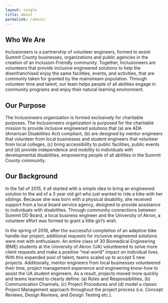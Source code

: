 ```yaml
---
layout: single
title: About
permalink: /about/
---
```


## Who We Are
Inclusioneers is a partnership of volunteer engineers, formed to assist Summit County businesses, organizations and public agencies in the creation of an Inclusion-Friendly community. Together, Inclusioneers are volunteers that provide inclusive engineered solutions to help the disenfranchised enjoy the same facilities, events, and activities, that are commonly taken for granted by the mainstream population. Through volunteer time and talent, our team helps people of all abilities engage in community programs and enjoy their natural learning environment.

## Our Purpose
The Inclusioneers organization is formed exclusively for charitable purposes. The Inclusioneers organization is purposed for the charitable mission to provide inclusive engineered solutions that (a) are ADA (American Disabilities Act) compliant, (b) are designed by mentor engineers that volunteer from local businesses and student engineers that volunteer from local colleges, (c) bring accessibility to public facilities, public events and (d) provide independence and mobility to individuals with developmental disabilities, empowering people of all abilities in the Summit County community.

## Our Background
In the fall of 2015, it all started with a simple idea to bring an engineered solution to the aid of a 3 year old girl who just wanted to ride a bike with her siblings. Because she was born with a physical disability, she received support from a local board service agency, designed to provide assistance to individuals with disabilities. Through community connections between Summit DD Board, a local business engineer and the University of Akron, a volunteer effort was formed to grant a little girl’s wish.

In the spring of 2016, after the successful completion of an adaptive bike handle-bar project, additional requests for inclusive engineered solutions were met with enthusiasm. An entire class of 30 Biomedical Engineering (BME) students at the University of Akron (UA) volunteered to solve more client requests and make a positive “real world” impact on individual lives. With this expanded pool of talent, teams scaled up to accept 5 new projects. Additionally, mentor engineers from local businesses volunteered their time, project management experience and engineering know-how to assist the UA student engineers. As a result, projects moved more quickly and teams learned to clearly define: (a) Roles and Responsibilities, (b) Communication Channels, (c) Project Procedures and (d) model a classic Project Management approach throughout the project process (i.e. Concept Reviews, Design Reviews, and Design Testing etc.).

